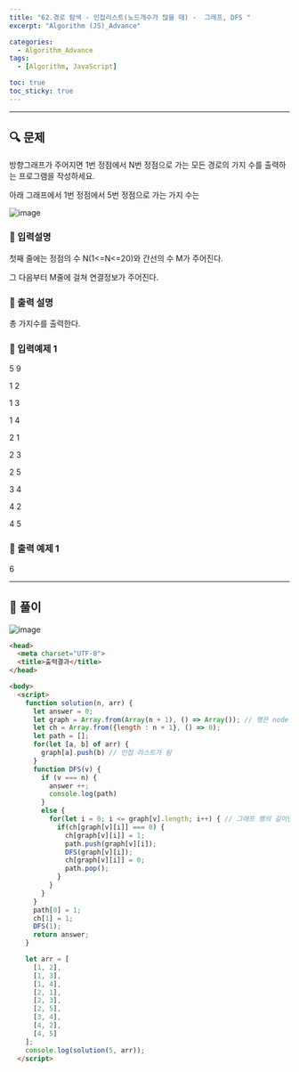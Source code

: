 ```yaml
---
title: "62.경로 탐색 - 인접리스트(노드개수가 많을 때) -  그래프, DFS "
excerpt: "Algorithm (JS)_Advance"

categories:
  - Algorithm_Advance
tags:
  - [Algorithm, JavaScript]

toc: true
toc_sticky: true
---
```


---



##  🔍 문제 
방향그래프가  주어지면  1번  정점에서  N번 정점으로  가는  모든  경로의 가지  수를  출력하는  프로그램을 작성하세요. 

아래 그래프에서 1번 정점에서 5번 정점으로 가는 가지 수는

![image](https://user-images.githubusercontent.com/28912774/124338319-1e289500-dbe2-11eb-9053-2cf105b9baf6.png)




### 🔹 입력설명
첫째 줄에는 정점의 수 N(1<=N<=20)와 간선의 수 M가 주어진다.

그 다음부터 M줄에 걸쳐 연결정보가 주어진다.

### 🔹 출력 설명
총 가지수를 출력한다.

### 🔹 입력예제 1
5 9

1 2 

1 3

1 4 

2 1 

2 3 

2 5 

3 4 

4 2 

4 5

### 🔹 출력 예제 1
6


----

##  📌 풀이 

![image](https://user-images.githubusercontent.com/28912774/124340118-df004100-dbed-11eb-9cb5-5f23b1619370.png)

```html
<head>
  <meta charset="UTF-8">
  <title>출력결과</title>
</head>

<body>
  <script>
    function solution(n, arr) {
      let answer = 0;
      let graph = Array.from(Array(n + 1), () => Array()); // 행은 node 의 개수 + 1 개 만큼 하고 열은 그냥 빈 자리로 남겨둠
      let ch = Array.from({length : n + 1}, () => 0);
      let path = [];
      for(let [a, b] of arr) {
        graph[a].push(b) // 인접 리스트가 됨
      }
      function DFS(v) {
        if (v === n) {
          answer ++;
          console.log(path)
        }
        else {
          for(let i = 0; i <= graph[v].length; i++) { // 그래프 행의 길이만큼 for loop 돌면 됨
            if(ch[graph[v][i]] === 0) {
              ch[graph[v][i]] = 1;
              path.push(graph[v][i]);
              DFS(graph[v][i]);
              ch[graph[v][i]] = 0;
              path.pop();
            }
          }
        }
      }
      path[0] = 1;
      ch[1] = 1;
      DFS(1);
      return answer;
    }

    let arr = [
      [1, 2],
      [1, 3],
      [1, 4],
      [2, 1],
      [2, 3],
      [2, 5],
      [3, 4],
      [4, 2],
      [4, 5]
    ];
    console.log(solution(5, arr));
  </script>
```
